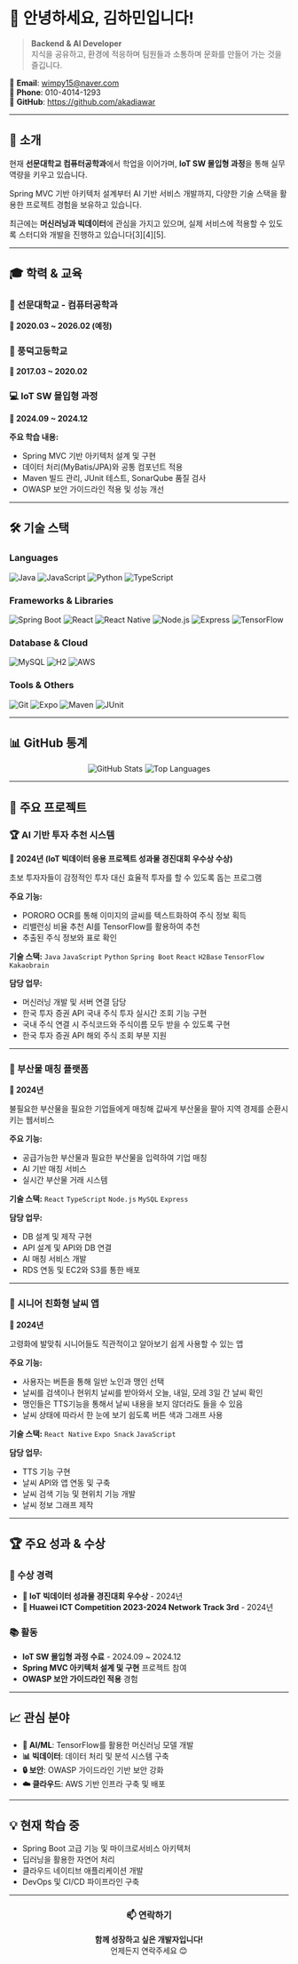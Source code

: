 # 👋 안녕하세요, 김하민입니다!

> **Backend & AI Developer**  
> 지식을 공유하고, 환경에 적응하며 팀원들과 소통하며 문화를 만들어 가는 것을 즐깁니다.

📧 **Email**: wimpy15@naver.com  
📱 **Phone**: 010-4014-1293  
🔗 **GitHub**: https://github.com/akadiawar  

---

## 🚀 소개

현재 **선문대학교 컴퓨터공학과**에서 학업을 이어가며, **IoT SW 몰입형 과정**을 통해 실무 역량을 키우고 있습니다.

Spring MVC 기반 아키텍처 설계부터 AI 기반 서비스 개발까지, 다양한 기술 스택을 활용한 프로젝트 경험을 보유하고 있습니다.

최근에는 **머신러닝과 빅데이터**에 관심을 가지고 있으며, 실제 서비스에 적용할 수 있도록 스터디와 개발을 진행하고 있습니다[3][4][5].

---

## 🎓 학력 & 교육

### 🏫 선문대학교 - 컴퓨터공학과
**📅 2020.03 ~ 2026.02 (예정)**

### 🏫 풍덕고등학교
**📅 2017.03 ~ 2020.02**

### 💻 IoT SW 몰입형 과정
**📅 2024.09 ~ 2024.12**

**주요 학습 내용:**
- Spring MVC 기반 아키텍처 설계 및 구현
- 데이터 처리(MyBatis/JPA)와 공통 컴포넌트 적용
- Maven 빌드 관리, JUnit 테스트, SonarQube 품질 검사
- OWASP 보안 가이드라인 적용 및 성능 개선

---

## 🛠️ 기술 스택

### **Languages**
![Java](https://img.shields.io/badge/Java-ED8B00?style=for-the-badge&logo=java&logoColor=white)
![JavaScript](https://img.shields.io/badge/JavaScript-F7DF1E?style=for-the-badge&logo=javascript&logoColor=black)
![Python](https://img.shields.io/badge/Python-3776AB?style=for-the-badge&logo=python&logoColor=white)
![TypeScript](https://img.shields.io/badge/TypeScript-007ACC?style=for-the-badge&logo=typescript&logoColor=white)

### **Frameworks & Libraries**
![Spring Boot](https://img.shields.io/badge/Spring_Boot-6DB33F?style=for-the-badge&logo=spring-boot&logoColor=white)
![React](https://img.shields.io/badge/React-20232A?style=for-the-badge&logo=react&logoColor=61DAFB)
![React Native](https://img.shields.io/badge/React_Native-20232A?style=for-the-badge&logo=react&logoColor=61DAFB)
![Node.js](https://img.shields.io/badge/Node.js-43853D?style=for-the-badge&logo=node.js&logoColor=white)
![Express](https://img.shields.io/badge/Express.js-404D59?style=for-the-badge)
![TensorFlow](https://img.shields.io/badge/TensorFlow-FF6F00?style=for-the-badge&logo=tensorflow&logoColor=white)

### **Database & Cloud**
![MySQL](https://img.shields.io/badge/MySQL-4479A1?style=for-the-badge&logo=mysql&logoColor=white)
![H2](https://img.shields.io/badge/H2-1021FF?style=for-the-badge&logo=h2&logoColor=white)
![AWS](https://img.shields.io/badge/AWS-232F3E?style=for-the-badge&logo=amazon-aws&logoColor=white)

### **Tools & Others**
![Git](https://img.shields.io/badge/Git-F05032?style=for-the-badge&logo=git&logoColor=white)
![Expo](https://img.shields.io/badge/Expo-1C1E24?style=for-the-badge&logo=expo&logoColor=white)
![Maven](https://img.shields.io/badge/Apache%20Maven-C71A36?style=for-the-badge&logo=Apache%20Maven&logoColor=white)
![JUnit](https://img.shields.io/badge/JUnit5-25A162?style=for-the-badge&logo=junit5&logoColor=white)

---

## 📊 GitHub 통계

<div align="center">
  <img src="https://github-readme-stats.vercel.app/api?username=akadiawar&show_icons=true&theme=radical" alt="GitHub Stats" />
  <img src="https://github-readme-stats.vercel.app/api/top-langs/?username=akadiawar&layout=compact&theme=radical" alt="Top Languages" />
</div>

---

## 🎯 주요 프로젝트

### 🏆 AI 기반 투자 추천 시스템
**📅 2024년 (IoT 빅데이터 응용 프로젝트 성과물 경진대회 우수상 수상)**

초보 투자자들이 감정적인 투자 대신 효율적 투자를 할 수 있도록 돕는 프로그램

**주요 기능:**
- PORORO OCR를 통해 이미지의 글씨를 텍스트화하여 주식 정보 획득
- 리밸런싱 비율 추천 AI를 TensorFlow를 활용하여 추천
- 추출된 주식 정보와 표로 확인

**기술 스택:** `Java` `JavaScript` `Python` `Spring Boot` `React` `H2Base` `TensorFlow` `Kakaobrain`

**담당 업무:**
- 머신러닝 개발 및 서버 연결 담당
- 한국 투자 증권 API 국내 주식 투자 실시간 조회 기능 구현
- 국내 주식 연결 시 주식코드와 주식이름 모두 받을 수 있도록 구현
- 한국 투자 증권 API 해외 주식 조회 부분 지원

---

### 🌱 부산물 매칭 플랫폼
**📅 2024년**

불필요한 부산물을 필요한 기업들에게 매칭해 값싸게 부산물을 팔아 지역 경제를 순환시키는 웹서비스

**주요 기능:**
- 공급가능한 부산물과 필요한 부산물을 입력하여 기업 매칭
- AI 기반 매칭 서비스
- 실시간 부산물 거래 시스템

**기술 스택:** `React` `TypeScript` `Node.js` `MySQL` `Express`

**담당 업무:**
- DB 설계 및 제작 구현
- API 설계 및 API와 DB 연결
- AI 매칭 서비스 개발
- RDS 연동 및 EC2와 S3를 통한 배포

---

### 📱 시니어 친화형 날씨 앱
**📅 2024년**

고령화에 발맞춰 시니어들도 직관적이고 알아보기 쉽게 사용할 수 있는 앱

**주요 기능:**
- 사용자는 버튼을 통해 일반 노인과 맹인 선택
- 날씨를 검색이나 현위치 날씨를 받아와서 오늘, 내일, 모레 3일 간 날씨 확인
- 맹인들은 TTS기능을 통해서 날씨 내용을 보지 않더라도 들을 수 있음
- 날씨 상태에 따라서 한 눈에 보기 쉽도록 버튼 색과 그래프 사용

**기술 스택:** `React Native` `Expo Snack` `JavaScript`

**담당 업무:**
- TTS 기능 구현
- 날씨 API와 앱 연동 및 구축
- 날씨 검색 기능 및 현위치 기능 개발
- 날씨 정보 그래프 제작

---

## 🏆 주요 성과 & 수상

### **🎯 수상 경력**
- **🥈 IoT 빅데이터 성과물 경진대회 우수상** - 2024년
- **🥉 Huawei ICT Competition 2023-2024 Network Track 3rd** - 2024년

### **📚 활동**
- **IoT SW 몰입형 과정 수료** - 2024.09 ~ 2024.12
- **Spring MVC 아키텍처 설계 및 구현** 프로젝트 참여
- **OWASP 보안 가이드라인 적용** 경험

---

## 📈 관심 분야

- **🤖 AI/ML**: TensorFlow를 활용한 머신러닝 모델 개발
- **📊 빅데이터**: 데이터 처리 및 분석 시스템 구축
- **🔒 보안**: OWASP 가이드라인 기반 보안 강화
- **☁️ 클라우드**: AWS 기반 인프라 구축 및 배포

---

## 💡 현재 학습 중

- Spring Boot 고급 기능 및 마이크로서비스 아키텍처
- 딥러닝을 활용한 자연어 처리
- 클라우드 네이티브 애플리케이션 개발
- DevOps 및 CI/CD 파이프라인 구축

---

<div align="center">
  
### 📫 연락하기
  
**함께 성장하고 싶은 개발자입니다!**  
언제든지 연락주세요 😊

</div>
